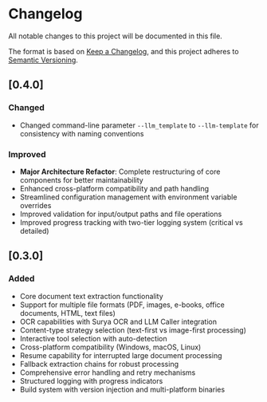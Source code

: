 # Changelog

All notable changes to this project will be documented in this file.

The format is based on [Keep a Changelog](https://keepachangelog.com/en/1.0.0/),
and this project adheres to [Semantic Versioning](https://semver.org/spec/v2.0.0.html).

## [0.4.0]

### Changed
- Changed command-line parameter `--llm_template` to `--llm-template` for consistency with naming conventions

### Improved
- **Major Architecture Refactor**: Complete restructuring of core components for better maintainability
- Enhanced cross-platform compatibility and path handling
- Streamlined configuration management with environment variable overrides
- Improved validation for input/output paths and file operations
- Improved progress tracking with two-tier logging system (critical vs detailed)

## [0.3.0]

### Added
- Core document text extraction functionality
- Support for multiple file formats (PDF, images, e-books, office documents, HTML, text files)
- OCR capabilities with Surya OCR and LLM Caller integration
- Content-type strategy selection (text-first vs image-first processing)
- Interactive tool selection with auto-detection
- Cross-platform compatibility (Windows, macOS, Linux)
- Resume capability for interrupted large document processing
- Fallback extraction chains for robust processing
- Comprehensive error handling and retry mechanisms
- Structured logging with progress indicators
- Build system with version injection and multi-platform binaries 